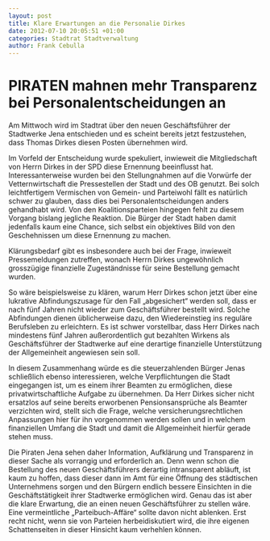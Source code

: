```yaml
---
layout: post
title: Klare Erwartungen an die Personalie Dirkes
date: 2012-07-10 20:05:51 +01:00
categories: Stadtrat Stadtverwaltung
author: Frank Cebulla
---
```

PIRATEN mahnen mehr Transparenz bei Personalentscheidungen an
=============================================================
Am Mittwoch wird im Stadtrat über den neuen Geschäftsführer der Stadtwerke Jena entschieden und es scheint bereits jetzt festzustehen, dass Thomas Dirkes diesen Posten übernehmen wird.

Im Vorfeld der Entscheidung wurde spekuliert, inwieweit die Mitgliedschaft von Herrn Dirkes in der SPD diese Ernennung beeinflusst hat. Interessanterweise wurden bei den Stellungnahmen auf die Vorwürfe der Vetternwirtschaft die Pressestellen der Stadt und des OB genutzt. Bei solch leichtfertigem Vermischen von Gemein- und Parteiwohl fällt es natürlich schwer zu glauben, dass dies bei Personalentscheidungen anders gehandhabt wird. Von den Koalitionsparteien hingegen fehlt zu diesem Vorgang bislang jegliche Reaktion. Die Bürger der Stadt haben damit jedenfalls kaum eine Chance, sich selbst ein objektives Bild von den Geschehnissen um diese Ernennung zu machen.

Klärungsbedarf gibt es insbesondere auch bei der Frage, inwieweit Pressemeldungen zutreffen, wonach Herrn Dirkes ungewöhnlich grosszügige finanzielle Zugeständnisse für seine Bestellung gemacht wurden.

So wäre beispielsweise zu klären, warum Herr Dirkes schon jetzt über eine lukrative Abfindungszusage für den Fall &bdquo;abgesichert&ldquo; werden soll, dass er nach fünf Jahren nicht wieder zum Geschäftsführer bestellt wird. Solche Abfindungen dienen üblicherweise dazu, den Wiedereinstieg ins reguläre Berufsleben zu erleichtern. Es ist schwer vorstellbar, dass Herr Dirkes nach mindestens fünf Jahren außerordentlich gut bezahlten Wirkens als Geschäftsführer der Stadtwerke auf eine derartige finanzielle Unterstützung der Allgemeinheit angewiesen sein soll.

In diesem Zusammenhang würde es die steuerzahlenden Bürger Jenas schließlich ebenso interessieren, welche Verpflichtungen die Stadt eingegangen ist, um es einem ihrer Beamten zu ermöglichen, diese privatwirtschaftliche Aufgabe zu übernehmen. Da Herr Dirkes sicher nicht ersatzlos auf seine bereits erworbenen Pensionsansprüche als Beamter verzichten wird, stellt sich die Frage, welche versicherungsrechtlichen Anpassungen hier für ihn vorgenommen werden sollen und in welchem finanziellen Umfang die Stadt und damit die Allgemeinheit hierfür gerade stehen muss.

Die Piraten Jena sehen daher Information, Aufklärung und Transparenz in dieser Sache als vorrangig und erforderlich an. Denn wenn schon die Bestellung des neuen Geschäftsführers derartig intransparent abläuft, ist kaum zu hoffen, dass dieser dann im Amt für eine Öffnung des städtischen Unternehmens sorgen und den Bürgern endlich bessere Einsichten in die Geschäftstätigkeit ihrer Stadtwerke ermöglichen wird. Genau das ist aber die klare Erwartung, die an einen neuen Geschäftsführer zu stellen wäre. Eine vermeintliche &bdquo;Parteibuch-Affäre&ldquo; sollte davon nicht ablenken. Erst recht nicht, wenn sie von Parteien herbeidiskutiert wird, die ihre eigenen Schattenseiten in dieser Hinsicht kaum verhehlen können.
